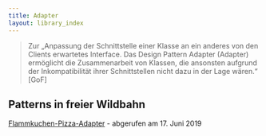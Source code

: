 ```yaml
---
title: Adapter
layout: library_index
---
```



> Zur „Anpassung der Schnittstelle einer Klasse an ein anderes von den Clients erwartetes Interface. Das Design Pattern Adapter (Adapter) ermöglicht die Zusammenarbeit von Klassen, die ansonsten aufgrund der Inkompatibilität ihrer Schnittstellen nicht dazu in der Lage wären.“ [GoF]

## Patterns in freier Wildbahn

[Flammkuchen-Pizza-Adapter](https://github.com/bendisposto/propra_vl_pattern/tree/master/src/adapter_pattern) - abgerufen am 17. Juni 2019
